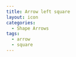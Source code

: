 ```yaml
---
title: Arrow left square
layout: icon
categories:
  - Shape Arrows
tags:
  - arrow
  - square
---
```

